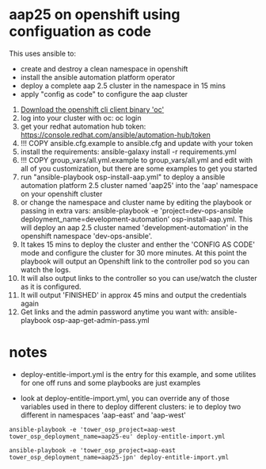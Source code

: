 # aap25 on openshift using configuation as code

This uses ansible to:

- create and destroy a clean namespace in openshift
- install the ansible automation platform operator
- deploy a complete aap 2.5 cluster in the namespace in 15 mins
- apply "config as code" to configure the aap cluster

1. [Download the openshift cli client binary 'oc'](https://access.redhat.com/downloads/content/290/ver=4.18/rhel---9/4.18.11/x86_64/product-software)
2. log into your cluster with oc: oc login
3. get your redhat automation hub token:  https://console.redhat.com/ansible/automation-hub/token
4. !!! COPY ansible.cfg.example to ansible.cfg and update with your token
5. install the requirements: ansible-galaxy install -r requirements.yml
6. !!! COPY group_vars/all.yml.example to group_vars/all.yml and edit with all of you customization, but there are some examples to get you started
7. run "ansible-playbook osp-install-aap.yml" to deploy a ansible automation platform 2.5 cluster named 'aap25' into the 'aap' namespace on your openshift cluster
8. or change the namespace and cluster name by editing the playbook or passing in extra vars: ansible-playbook -e 'project=dev-ops-ansible deployment_name=development-automation' osp-install-aap.yml. This will deploy an aap 2.5 cluster named 'development-automation' in the openshift namespace 'dev-ops-ansible'.
9. It takes 15 mins to deploy the cluster and enther the 'CONFIG AS CODE' mode and configure the cluster for 30 more minutes. At this point the playbook will output an Openshift link to the controller pod so you can watch the logs.
10. It will also output links to the controller so you can use/watch the cluster as it is configured.
11. It will output 'FINISHED' in approx 45 mins and output the credentials again
12. Get links and the admin password anytime you want with: ansible-playbook osp-aap-get-admin-pass.yml

# notes
- deploy-entitle-import.yml is the entry for this example, and some utilites for one off runs and some playbooks are just examples

- look at deploy-entitle-import.yml, you can override any of those variables used in there to deploy different clusters:
  ie to deploy two different in namespaces 'aap-east' and 'aap-west'

`ansible-playbook -e 'tower_osp_project=aap-west tower_osp_deployment_name=aap25-eu' deploy-entitle-import.yml`

`ansible-playbook -e 'tower_osp_project=aap-east tower_osp_deployment_name=aap25-jpn' deploy-entitle-import.yml`

